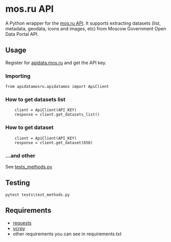 # mos.ru API

A Python wrapper for the [mos.ru API](https://apidata.mos.ru/Docs). It supports extracting datasets (list, metadata, geodata, icons and images, etc) from Moscow Government Open Data Portal API.

## Usage

Register for [apidata.mos.ru](https://apidata.mos.ru) and get the API key.

### Importing

```from apidatamosru.apidatamos import ApiClient```

### How to get datasets list

``` 
    client = ApiClient(API_KEY)
    response = client.get_datasets_list()
```

### How to get dataset
``` 
    client = ApiClient(API_KEY)
    response = client.get_dataset(658)
```

### ...and other

See [tests_methods.py](./tests/test_methods.py)

## Testing

```pytest tests\test_methods.py```

## Requirements

  - [requests](https://github.com/requests/requests)
  - [vcrpy](https://github.com/kevin1024/vcrpy)
  - other requirements you can see in requirements.txt